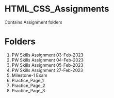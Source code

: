 # HTML_CSS_Assignments
Contains Assignment folders

# Folders
1. PW Skills Assignment 03-Feb-2023
2. PW Skills Assignment 04-Feb-2023
3. PW Skills Assignment 05-Feb-2023
4. PW Skills Assignment 27-Feb-2023
5. Milestone-1 Exam
6. Practice_Page_1
7. Practice_Page_2
8. Practice_Page_3